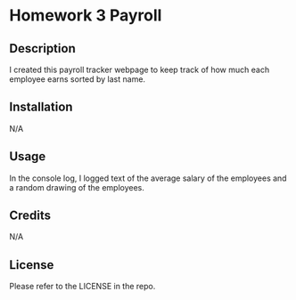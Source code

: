 # Homework 3 Payroll

## Description

I created this payroll tracker webpage to keep track of how much each employee earns sorted by last name.

## Installation

N/A

## Usage

In the console log, I logged text of the average salary of the employees and a random drawing of the employees.

## Credits

N/A

## License

Please refer to the LICENSE in the repo.
